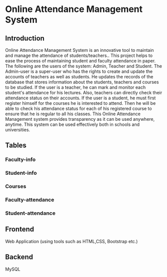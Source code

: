 # Online Attendance Management System

## Introduction
Online Attendance Management System is an innovative tool to maintain and manage the attendance of students/teachers.. This project helps to ease the process of maintaining student and faculty attendance in paper.
The following are the users of the system: Admin, Teacher and Student. 
The Admin-user is a super-user who has the rights to create and update the accounts of teachers as well as students. He updates the records of the database that stores information about the students, teachers and courses to be studied.
If the user is a teacher, he can mark and monitor each student's attendance for his lectures. Also, teachers can directly check their attendance status on their accounts.
If the user is a student, he must first register himself for the courses he is interested to attend. Then he will be able to check his attendance status for each of his registered course to ensure that he is regular to all his classes.
This Online Attendance Management system provides transparency as it can be used anywhere, anytime. This system can be used effectively both in schools and universities.

## Tables
### Faculty-info
### Student-info
### Courses
### Faculty-attendance
### Student-attendance

## Frontend
Web Application (using tools such as HTML,CSS, Bootstrap etc.)

## Backend
MySQL
